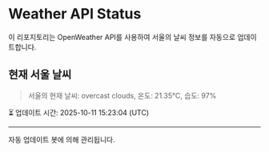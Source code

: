 
# Weather API Status

이 리포지토리는 OpenWeather API를 사용하여 서울의 날씨 정보를 자동으로 업데이트합니다.

## 현재 서울 날씨
> 서울의 현재 날씨: overcast clouds, 온도: 21.35°C, 습도: 97%

⏳ 업데이트 시간: 2025-10-11 15:23:04 (UTC)

---
자동 업데이트 봇에 의해 관리됩니다.
